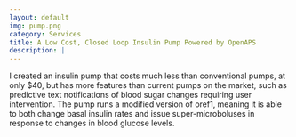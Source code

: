 ```yaml
---
layout: default
img: pump.png
category: Services
title: A Low Cost, Closed Loop Insulin Pump Powered by OpenAPS
description: |
---
```

  I created an insulin pump that costs much less than conventional pumps, at only $40, but has more features than current pumps on the market, such as predictive text notifications of blood sugar changes requiring user intervention. The pump runs a modified version of oref1, meaning it is able to both change basal insulin rates and issue super-microboluses in response to changes in blood glucose levels.
